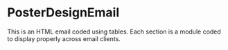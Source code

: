 # PosterDesignEmail
This is an HTML email coded using tables.  Each section is a module coded to display properly across email clients.
